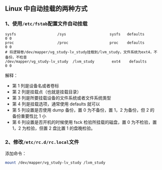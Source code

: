 ## Linux 中自动挂载的两种方式

### 1、使用`/etc/fstab`配置文件自动挂载

```fstab
sysfs                   /sys                    sysfs   defaults        0 0
proc                    /proc                   proc    defaults        0 0
# 将逻辑卷/dev/mapper/vg_study-lv_study挂载到/lvm_study，文件系统为ext4，不备份，不检查
/dev/mapper/vg_study-lv_study  /lvm_study        ext4    defaults        0 0
```

解释：

- 第 1 列是设备名或者卷标
- 第 2 列是挂载点（也就是挂载目录）
- 第 3 列是所要挂载设备的文件系统或者文件系统类型
- 第 4 列是挂载选项，通常使用 defaults 就可以
- 第 5 列设置是否使用 dump 备份，置 0 为不备份，置 1，2 为备份，但 2 的备份重要性比 1 小
- 第 6 列设置是否开机的时候使用 fsck 检验所挂载的磁盘，置 0 为不检验，置 1，2 为检验，但置 2 盘比置 1 的盘晚检验。

### 2、修改`/etc/rc.d/rc.local`文件

添加命令：

```bash
mount /dev/mapper/vg_study-lv_study /lvm_study
```

